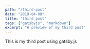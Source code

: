 ```yaml
---
path: "/third-post"
date: "2019-04-08"
title: "third post"
tags: ["gatsbyjs", "markdown"]
excerpt: "A preview of my third post"
---
```


This is my third post using gatsby.js
